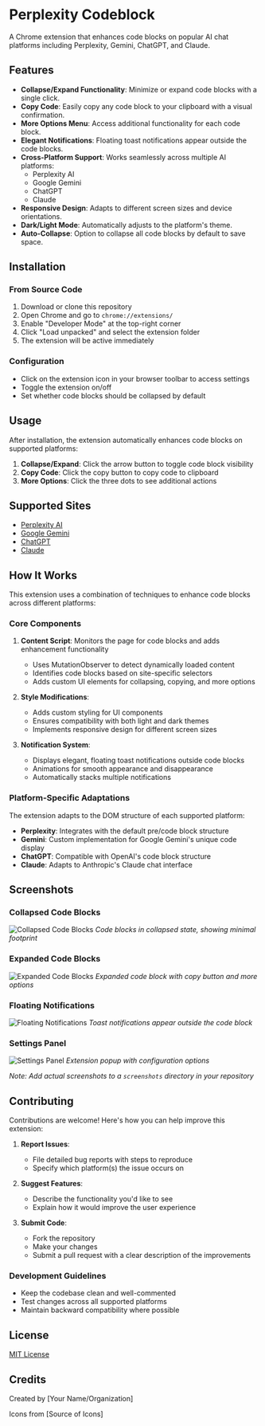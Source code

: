 # Perplexity Codeblock

A Chrome extension that enhances code blocks on popular AI chat platforms including Perplexity, Gemini, ChatGPT, and Claude.

## Features

- **Collapse/Expand Functionality**: Minimize or expand code blocks with a single click.
- **Copy Code**: Easily copy any code block to your clipboard with a visual confirmation.
- **More Options Menu**: Access additional functionality for each code block.
- **Elegant Notifications**: Floating toast notifications appear outside the code blocks.
- **Cross-Platform Support**: Works seamlessly across multiple AI platforms:
  - Perplexity AI
  - Google Gemini
  - ChatGPT
  - Claude
- **Responsive Design**: Adapts to different screen sizes and device orientations.
- **Dark/Light Mode**: Automatically adjusts to the platform's theme.
- **Auto-Collapse**: Option to collapse all code blocks by default to save space.

## Installation

### From Source Code
1. Download or clone this repository
2. Open Chrome and go to `chrome://extensions/`
3. Enable "Developer Mode" at the top-right corner
4. Click "Load unpacked" and select the extension folder
5. The extension will be active immediately

### Configuration
- Click on the extension icon in your browser toolbar to access settings
- Toggle the extension on/off
- Set whether code blocks should be collapsed by default

## Usage

After installation, the extension automatically enhances code blocks on supported platforms:

1. **Collapse/Expand**: Click the arrow button to toggle code block visibility
2. **Copy Code**: Click the copy button to copy code to clipboard
3. **More Options**: Click the three dots to see additional actions

## Supported Sites

- [Perplexity AI](https://www.perplexity.ai/)
- [Google Gemini](https://gemini.google.com/)
- [ChatGPT](https://chat.openai.com/)
- [Claude](https://claude.ai/)

## How It Works

This extension uses a combination of techniques to enhance code blocks across different platforms:

### Core Components

1. **Content Script**: Monitors the page for code blocks and adds enhancement functionality
   - Uses MutationObserver to detect dynamically loaded content
   - Identifies code blocks based on site-specific selectors
   - Adds custom UI elements for collapsing, copying, and more options

2. **Style Modifications**: 
   - Adds custom styling for UI components
   - Ensures compatibility with both light and dark themes
   - Implements responsive design for different screen sizes

3. **Notification System**:
   - Displays elegant, floating toast notifications outside code blocks
   - Animations for smooth appearance and disappearance
   - Automatically stacks multiple notifications

### Platform-Specific Adaptations

The extension adapts to the DOM structure of each supported platform:
- **Perplexity**: Integrates with the default pre/code block structure
- **Gemini**: Custom implementation for Google Gemini's unique code display
- **ChatGPT**: Compatible with OpenAI's code block structure
- **Claude**: Adapts to Anthropic's Claude chat interface

## Screenshots

### Collapsed Code Blocks
![Collapsed Code Blocks](screenshots/collapsed.png)
*Code blocks in collapsed state, showing minimal footprint*

### Expanded Code Blocks
![Expanded Code Blocks](screenshots/expanded.png)
*Expanded code block with copy button and more options*

### Floating Notifications
![Floating Notifications](screenshots/notifications.png)
*Toast notifications appear outside the code block*

### Settings Panel
![Settings Panel](screenshots/settings.png)
*Extension popup with configuration options*

*Note: Add actual screenshots to a `screenshots` directory in your repository*

## Contributing

Contributions are welcome! Here's how you can help improve this extension:

1. **Report Issues**: 
   - File detailed bug reports with steps to reproduce
   - Specify which platform(s) the issue occurs on

2. **Suggest Features**:
   - Describe the functionality you'd like to see
   - Explain how it would improve the user experience

3. **Submit Code**:
   - Fork the repository
   - Make your changes
   - Submit a pull request with a clear description of the improvements

### Development Guidelines

- Keep the codebase clean and well-commented
- Test changes across all supported platforms
- Maintain backward compatibility where possible

## License

[MIT License](LICENSE)

## Credits

Created by [Your Name/Organization]

Icons from [Source of Icons]
